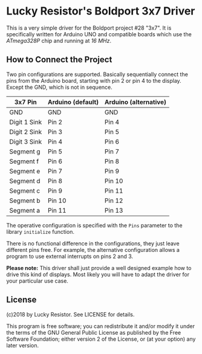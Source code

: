# Lucky Resistor's Boldport 3x7 Driver

This is a very simple driver for the Boldport project #28 "3x7". It is specifically written for Arduino UNO and compatible boards which use the *ATmega328P* chip and running at *16 MHz*.

## How to Connect the Project

Two pin configurations are supported.
Basically sequentially connect the pins from the Arduino board, starting with pin 2 or pin 4 to the display. Except the GND, which is not in sequence.

| 3x7 Pin      | Arduino (default) | Arduino (alternative) |
| ------------ | ----------------- | --------------------- |
| GND          | GND               | GND                   |
| Digit 1 Sink | Pin 2             | Pin 4                 |
| Digit 2 Sink | Pin 3             | Pin 5                 |
| Digit 3 Sink | Pin 4             | Pin 6                 |
| Segment g    | Pin 5             | Pin 7                 |
| Segment f    | Pin 6             | Pin 8                 |
| Segment e    | Pin 7             | Pin 9                 |
| Segment d    | Pin 8             | Pin 10                |
| Segment c    | Pin 9             | Pin 11                |
| Segment b    | Pin 10            | Pin 12                |
| Segment a    | Pin 11            | Pin 13                |

The operative configuration is specified with the `Pins` parameter to the library `initialize` function.

There is no functional difference in the configurations, they just leave different pins free.
For example, the alternative configuration allows a program to use external interrupts on pins 2 and 3.

**Please note:** This driver shall just provide a well designed example how to drive this kind of displays. Most likely you will have to adapt the driver for your particular use case.

## License

(c)2018 by Lucky Resistor. See LICENSE for details.

This program is free software; you can redistribute it and/or modify
it under the terms of the GNU General Public License as published by
the Free Software Foundation; either version 2 of the License, or
(at your option) any later version.
